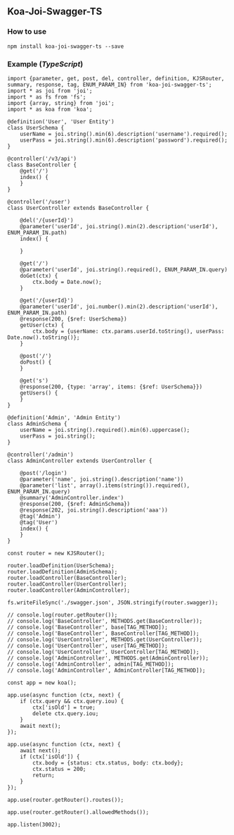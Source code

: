 ## Koa-Joi-Swagger-TS

### How to use

    npm install koa-joi-swagger-ts --save
    
### Example (*TypeScript*)

    import {parameter, get, post, del, controller, definition, KJSRouter, summary, response, tag, ENUM_PARAM_IN} from 'koa-joi-swagger-ts';
    import * as joi from 'joi';
    import * as fs from 'fs';
    import {array, string} from 'joi';
    import * as koa from 'koa';
    
    @definition('User', 'User Entity')
    class UserSchema {
        userName = joi.string().min(6).description('username').required();
        userPass = joi.string().min(6).description('password').required();
    }
    
    @controller('/v3/api')
    class BaseController {
        @get('/')
        index() {
        }
    }
    
    @controller('/user')
    class UserController extends BaseController {
    
        @del('/{userId}')
        @parameter('userId', joi.string().min(2).description('userId'), ENUM_PARAM_IN.path)
        index() {
    
        }
    
        @get('/')
        @parameter('userId', joi.string().required(), ENUM_PARAM_IN.query)
        doGet(ctx) {
            ctx.body = Date.now();
        }
    
        @get('/{userId}')
        @parameter('userId', joi.number().min(2).description('userId'), ENUM_PARAM_IN.path)
        @response(200, {$ref: UserSchema})
        getUser(ctx) {
            ctx.body = {userName: ctx.params.userId.toString(), userPass: Date.now().toString()};
        }
    
        @post('/')
        doPost() {
        }
    
        @get('s')
        @response(200, {type: 'array', items: {$ref: UserSchema}})
        getUsers() {
        }
    }
    
    @definition('Admin', 'Admin Entity')
    class AdminSchema {
        userName = joi.string().required().min(6).uppercase();
        userPass = joi.string();
    }
    
    @controller('/admin')
    class AdminController extends UserController {
    
        @post('/login')
        @parameter('name', joi.string().description('name'))
        @parameter('list', array().items(string()).required(), ENUM_PARAM_IN.query)
        @summary('AdminController.index')
        @response(200, {$ref: AdminSchema})
        @response(202, joi.string().description('aaa'))
        @tag('Admin')
        @tag('User')
        index() {
        }
    }
    
    const router = new KJSRouter();
    
    router.loadDefinition(UserSchema);
    router.loadDefinition(AdminSchema);
    router.loadController(BaseController);
    router.loadController(UserController);
    router.loadController(AdminController);
    
    fs.writeFileSync('./swagger.json', JSON.stringify(router.swagger));
    
    // console.log(router.getRouter());
    // console.log('BaseController', METHODS.get(BaseController));
    // console.log('BaseController', base[TAG_METHOD]);
    // console.log('BaseController', BaseController[TAG_METHOD]);
    // console.log('UserController', METHODS.get(UserController));
    // console.log('UserController', user[TAG_METHOD]);
    // console.log('UserController', UserController[TAG_METHOD]);
    // console.log('AdminController', METHODS.get(AdminController));
    // console.log('AdminController', admin[TAG_METHOD]);
    // console.log('AdminController', AdminController[TAG_METHOD]);
    
    const app = new koa();
    
    app.use(async function (ctx, next) {
        if (ctx.query && ctx.query.iou) {
            ctx['isOld'] = true;
            delete ctx.query.iou;
        }
        await next();
    });
    
    app.use(async function (ctx, next) {
        await next();
        if (ctx['isOld']) {
            ctx.body = {status: ctx.status, body: ctx.body};
            ctx.status = 200;
            return;
        }
    });
    
    app.use(router.getRouter().routes());
    
    app.use(router.getRouter().allowedMethods());
    
    app.listen(3002);
